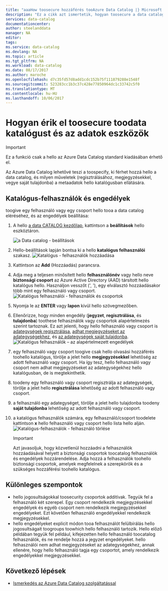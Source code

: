 ```yaml
---
title: "aaaHow toosecure hozzáférés tooAzure Data Catalog |} Microsoft Docs"
description: "Ez a cikk azt ismertetik, hogyan toosecure a data catalog és az adategységeket."
services: data-catalog
documentationcenter: 
author: steelanddata
manager: NA
editor: 
tags: 
ms.service: data-catalog
ms.devlang: NA
ms.topic: article
ms.tgt_pltfrm: NA
ms.workload: data-catalog
ms.date: 08/17/2017
ms.author: maroche
ms.openlocfilehash: d7c35fd57d8add1cdc152b75f111879288e1548f
ms.sourcegitcommit: 523283cc1b3c37c428e77850964dc1c33742c5f0
ms.translationtype: MT
ms.contentlocale: hu-HU
ms.lasthandoff: 10/06/2017
---
```

# <a name="how-toosecure-access-toodata-catalog-and-data-assets"></a>Hogyan érik el toosecure toodata katalógust és az adatok eszközök
> [!IMPORTANT]
> Ez a funkció csak a hello az Azure Data Catalog standard kiadásában érhető el.

Az Azure Data Catalog lehetővé teszi a toospecify, ki férhet hozzá hello a data catalog, és milyen műveletek (regisztrálásához, megjegyzésekkel, vegye saját tulajdonba) a metaadatok hello katalógusban ellátására. 

## <a name="catalog-users-and-permissions"></a>Katalógus-felhasználók és engedélyek
toogive egy felhasználó vagy egy csoport hello tooa a data catalog eléréséhez, és az engedélyek beállítása:

1. A hello [a data CATALOG kezdőlap](http://www.azuredatacatalog.com), kattintson a **beállítások** hello eszköztáron.

    ![a Data catalog - beállítások](media/data-catalog-how-to-secure-catalog/data-catalog-settings.png)
2. Hello-beállítások lapján bontsa ki a hello **katalógus felhasználói** szakasz.
    ![Katalógus - felhasználók hozzáadása](media/data-catalog-how-to-secure-catalog/data-catalog-add-button.png)
3. Kattintson az **Add** (Hozzáadás) parancsra.
4. Adja meg a teljesen minősített hello **felhasználónév** vagy hello neve **biztonsági csoport** az Azure Active Directory (AAD) társított hello katalógus hello. Használjon vesszőt (', '), egy elválasztó hozzáadásakor több mint egy felhasználó vagy csoport.
    ![Katalógus felhasználói - felhasználók és csoportok](media/data-catalog-how-to-secure-catalog/data-catalog-users-groups.png)
5. Nyomja le az **ENTER** vagy **lapon** kívül hello szövegmezőben. 
6.  Ellenőrizze, hogy minden engedély (**jegyzet**, **regisztrálása**, és **tulajdonba**) toothese felhasználók vagy csoportok alapértelmezés szerint tartoznak. Ez azt jelenti, hogy hello felhasználó vagy csoport is [adategységek regisztrálása]( data-catalog-how-to-register.md), [adhat megjegyzéseket az adategységekhez]( data-catalog-how-to-annotate.md), és [az adategységek saját tulajdonba]( data-catalog-how-to-manage.md). 
    ![Katalógus felhasználók – az alapértelmezett engedélyek](media/data-catalog-how-to-secure-catalog/data-catalog-default-permissions.png)
7.  egy felhasználó vagy csoport toogive csak hello olvasási hozzáférés toohello katalógus, törölje a jelet hello **megjegyzésekkel** lehetőség az adott felhasználó vagy csoport. Ha így tesz, hello felhasználó vagy csoport nem adhat megjegyzéseket az adategységekhez hello katalógusban, de is megtekinthetik. 
8.  toodeny egy felhasználó vagy csoport regisztrálja az adategységek, törölje a jelet hello **regisztrálása** lehetőség az adott felhasználó vagy csoport.
9.  a felhasználó egy adategységet, törölje a jelet hello tulajdonba toodeny **saját tulajdonba** lehetőség az adott felhasználó vagy csoport. 
10. a katalógus felhasználók számára, egy felhasználó/csoport toodelete kattintson **x** hello felhasználó vagy csoport hello lista hello alján. 
    ![Katalógus-felhasználók - felhasználó törlése](media/data-catalog-how-to-secure-catalog/data-catalog-delete-user.png)

    > [!IMPORTANT]
    > Azt javasoljuk, hogy közvetlenül hozzáadni a felhasználók hozzáadásával helyett a biztonsági csoportok toocatalog felhasználók és engedélyek hozzárendelése. Adja hozzá a felhasználók toohello biztonsági csoportok, amelyek megfelelnek a szerepkörök és a szükséges hozzáférési toohello katalógus.

## <a name="special-considerations"></a>Különleges szempontok

- hello jogosultságokkal toosecurity csoportok additívak. Tegyük fel a felhasználó két szerepel. Egy csoport rendelkezik megjegyzésekkel engedélyek és egyéb csoport nem rendelkezik megjegyzésekkel engedélyeket. Ezt követően felhasználó engedélyekkel rendelkezik megjegyzésekkel. 
- hello engedélyeket explicit módon tooa felhasználót felülbírálás hello jogosultságait toogroups toowhich hello felhasználó tartozik. Hello előző példában tegyük fel például, kifejezetten hello felhasználó toocatalog felhasználók, és ne rendelje hozzá a jegyzet engedélyeket. hello felhasználói nem adhat megjegyzéseket az adategységekhez, annak ellenére, hogy hello felhasználó tagja egy csoportot, amely rendelkezik engedélyekkel megjegyzésekkel.

## <a name="next-steps"></a>Következő lépések
- [Ismerkedés az Azure Data Catalog szolgáltatással](data-catalog-get-started.md)

